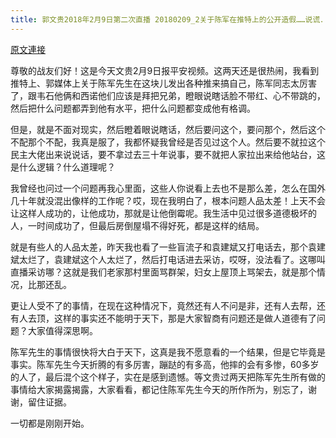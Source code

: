 ```yaml
---
title: 郭文贵2018年2月9日第二次直播 20180209_2关于陈军在推特上的公开造假……说谎．文贵将在近日直播有关他的欺骗及骗人真！
---
```


[原文連接](https://gnews.org/ThreadView/53484071)

尊敬的战友们好！这是今天文贵2月9日报平安视频。这两天还是很热闹，我看到推特上、郭媒体上关于陈军先生在这块儿发出各种推来搞自己，陈军同志太厉害了，跟韦石他俩和西诺他们应该是拜把兄弟，瞪眼说瞎话脸不带红、心不带跳的，然后把什么问题都弄到他有水平，把什么问题都变成他有格调。


但是，就是不面对现实，然后瞪着眼说瞎话，然后要问这个，要问那个，然后这个不配那个不配，我真是服了，我都怀疑我曾经是否见过这个人。然后要不就拉这个民主大佬出来说说话，要不拿过去三十年说事，要不就把人家拉出来给他站台，这是什么逻辑？什么道理呢？


我曾经也问过一个问题再我心里面，这些人你说看上去也不是那么差，怎么在国外几十年就没混出像样的工作呢？哎，现在我明白了，根本问题人品太差！上天不会让这样人成功的，让他成功，那就是让他倒霉呢。我生活中见过很多道德极坏的人，一时间成功了，但最后房倒屋塌不得好死，都是这样的结局。


就是有些人的人品太差，昨天我也看了一些盲流子和袁建斌又打电话去，那个袁建斌太烂了，袁建斌这个人太烂了，然后打电话进去采访，哎呀，没法看了。这哪叫直播采访哪？这就是我们老家那村里面骂群架，妇女上屋顶上骂架去，就是那个情况，比那还乱。


更让人受不了的事情，在现在这种情况下，竟然还有人不问是非，还有人去帮，还有人去顶，这样的事实还不能明于天下，那是大家智商有问题还是做人道德有了问题？大家值得深思啊。


陈军先生的事情很快将大白于天下，这真是我不愿意看的一个结果，但是它毕竟是事实。陈军先生今天折腾的有多厉害，蹦跶的有多高，他摔的会有多惨，60多岁的人了，最后混个这个样子，实在是感到遗憾。等文贵过两天把陈军先生所有做的事情给大家揭露揭露，大家看看，都记住陈军先生今天的所作所为，别忘了，谢谢，留住证据。


一切都是刚刚开始。
